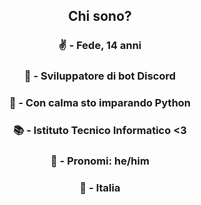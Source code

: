 ## <p align=center>**Chi sono?**
### <p align=center>✌️ - Fede, 14 anni
### <p align=center> 🔭 - Sviluppatore di bot Discord
### <p align=center>🌱 - Con calma sto imparando Python
### <p align=center>📚 - Istituto Tecnico Informatico <3
### <p align=center>💬 - Pronomi: he/him
### <p align=center>📌 - Italia
